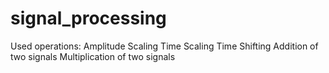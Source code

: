 # signal_processing
Used operations:
Amplitude Scaling
Time Scaling
Time Shifting
Addition of two signals
Multiplication of two signals
